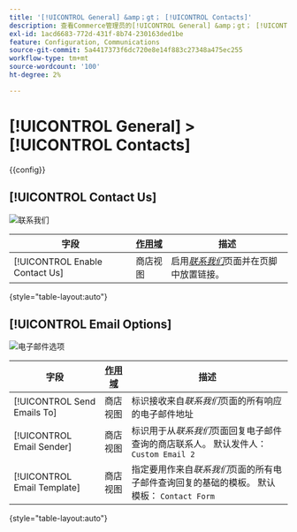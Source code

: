 ```yaml
---
title: '[!UICONTROL General] &amp；gt； [!UICONTROL Contacts]'
description: 查看Commerce管理员的[!UICONTROL General] &amp；gt； [!UICONTROL Contacts]页面上的配置设置。
exl-id: 1acd6683-772d-431f-8b74-230163ded1be
feature: Configuration, Communications
source-git-commit: 5a4417373f6dc720e8e14f883c27348a475ec255
workflow-type: tm+mt
source-wordcount: '100'
ht-degree: 2%

---
```


# [!UICONTROL General] > [!UICONTROL Contacts]

{{config}}

## [!UICONTROL Contact Us]

![联系我们](./assets/contacts-contact-us.png)<!-- zoom -->

<!-- [Contact Us](https://experienceleague.adobe.com/en/docs/commerce-admin/start/setup/store-details#contact-us-form) -->

| 字段 | [作用域](../../getting-started/websites-stores-views.md#scope-settings) | 描述 |
|--- |--- |--- |
| [!UICONTROL Enable Contact Us] | 商店视图 | 启用&#x200B;[_联系我们_](../../getting-started/store-details.md#contact-us-form)&#x200B;页面并在页脚中放置链接。 |

{style="table-layout:auto"}

## [!UICONTROL Email Options]

![电子邮件选项](./assets/contacts-email-options.png)<!-- zoom -->

<!-- [Email Options](https://experienceleague.adobe.com/en/docs/commerce-admin/start/setup/store-details#contact-us-form) -->

| 字段 | [作用域](../../getting-started/websites-stores-views.md#scope-settings) | 描述 |
|--- |--- |--- |
| [!UICONTROL Send Emails To] | 商店视图 | 标识接收来自&#x200B;_联系我们_&#x200B;页面的所有响应的电子邮件地址 |
| [!UICONTROL Email Sender] | 商店视图 | 标识用于从&#x200B;_联系我们_&#x200B;页面回复电子邮件查询的商店联系人。 默认发件人： `Custom Email 2` |
| [!UICONTROL Email Template] | 商店视图 | 指定要用作来自&#x200B;_联系我们_&#x200B;页面的所有电子邮件查询回复的基础的模板。 默认模板： `Contact Form` |

{style="table-layout:auto"}
